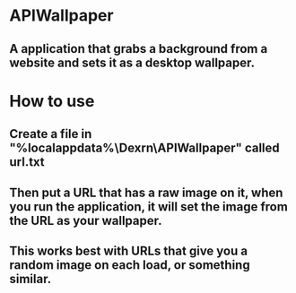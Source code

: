 # APIWallpaper
## A application that grabs a background from a website and sets it as a desktop wallpaper.

# How to use
## Create a file in "%localappdata%\Dexrn\APIWallpaper" called url.txt
## Then put a URL that has a raw image on it, when you run the application, it will set the image from the URL as your wallpaper.
## This works best with URLs that give you a random image on each load, or something similar.
